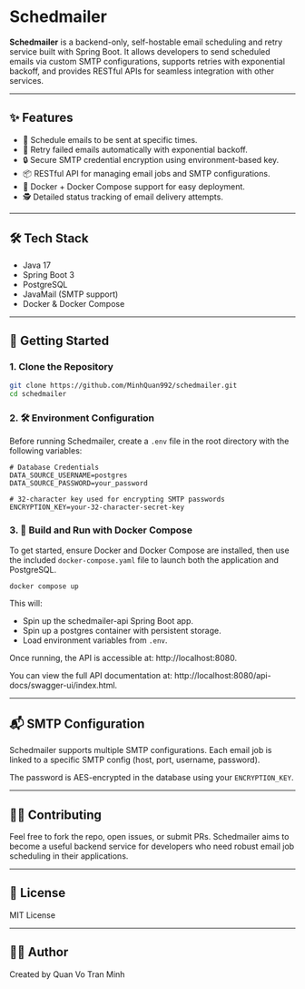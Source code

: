 # Schedmailer

**Schedmailer** is a backend-only, self-hostable email scheduling and retry service built with Spring Boot. It allows developers to send scheduled emails via custom SMTP configurations, supports retries with exponential backoff, and provides RESTful APIs for seamless integration with other services.

---

## ✨ Features

- 📧 Schedule emails to be sent at specific times.
- 🔁 Retry failed emails automatically with exponential backoff.
- 🔒 Secure SMTP credential encryption using environment-based key.
- 📦 RESTful API for managing email jobs and SMTP configurations.
- 📄 Docker + Docker Compose support for easy deployment.
- 🕵️ Detailed status tracking of email delivery attempts.

---

## 🛠 Tech Stack

- Java 17
- Spring Boot 3
- PostgreSQL
- JavaMail (SMTP support)
- Docker & Docker Compose

---

## 🚀 Getting Started

### 1. Clone the Repository

```bash
git clone https://github.com/MinhQuan992/schedmailer.git
cd schedmailer
```

### 2. 🛠 Environment Configuration

Before running Schedmailer, create a `.env` file in the root directory with the following variables:

```dotenv
# Database Credentials
DATA_SOURCE_USERNAME=postgres
DATA_SOURCE_PASSWORD=your_password

# 32-character key used for encrypting SMTP passwords
ENCRYPTION_KEY=your-32-character-secret-key
```

### 3. 🚀 Build and Run with Docker Compose
To get started, ensure Docker and Docker Compose are installed, then use the included `docker-compose.yaml` file to launch both the application and PostgreSQL.
```bash
docker compose up
```
This will:
- Spin up the schedmailer-api Spring Boot app.
- Spin up a postgres container with persistent storage.
- Load environment variables from `.env`.

Once running, the API is accessible at: http://localhost:8080.

You can view the full API documentation at: http://localhost:8080/api-docs/swagger-ui/index.html.

---

## 📬 SMTP Configuration

Schedmailer supports multiple SMTP configurations. Each email job is linked to a specific SMTP config (host, port, username, password).

The password is AES-encrypted in the database using your `ENCRYPTION_KEY`.

---

## 🧑‍💻 Contributing

Feel free to fork the repo, open issues, or submit PRs. Schedmailer aims to become a useful backend service for developers who need robust email job scheduling in their applications.

---

## 📄 License

MIT License

---

## 🙋‍♂️ Author

Created by Quan Vo Tran Minh
